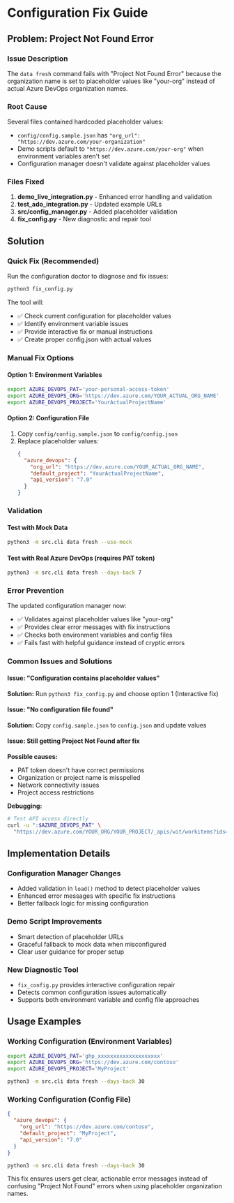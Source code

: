# Configuration Fix Guide

## Problem: Project Not Found Error

### Issue Description
The `data fresh` command fails with "Project Not Found Error" because the organization name is set to placeholder values like "your-org" instead of actual Azure DevOps organization names.

### Root Cause
Several files contained hardcoded placeholder values:
- `config/config.sample.json` has `"org_url": "https://dev.azure.com/your-organization"`
- Demo scripts default to `"https://dev.azure.com/your-org"` when environment variables aren't set
- Configuration manager doesn't validate against placeholder values

### Files Fixed
1. **demo_live_integration.py** - Enhanced error handling and validation
2. **test_ado_integration.py** - Updated example URLs  
3. **src/config_manager.py** - Added placeholder validation
4. **fix_config.py** - New diagnostic and repair tool

## Solution

### Quick Fix (Recommended)
Run the configuration doctor to diagnose and fix issues:
```bash
python3 fix_config.py
```

The tool will:
- ✅ Check current configuration for placeholder values
- ✅ Identify environment variable issues  
- ✅ Provide interactive fix or manual instructions
- ✅ Create proper config.json with actual values

### Manual Fix Options

#### Option 1: Environment Variables
```bash
export AZURE_DEVOPS_PAT='your-personal-access-token'
export AZURE_DEVOPS_ORG='https://dev.azure.com/YOUR_ACTUAL_ORG_NAME'
export AZURE_DEVOPS_PROJECT='YourActualProjectName'
```

#### Option 2: Configuration File
1. Copy `config/config.sample.json` to `config/config.json`
2. Replace placeholder values:
   ```json
   {
     "azure_devops": {
       "org_url": "https://dev.azure.com/YOUR_ACTUAL_ORG_NAME",
       "default_project": "YourActualProjectName",
       "api_version": "7.0"
     }
   }
   ```

### Validation

#### Test with Mock Data
```bash
python3 -m src.cli data fresh --use-mock
```

#### Test with Real Azure DevOps (requires PAT token)
```bash
python3 -m src.cli data fresh --days-back 7
```

### Error Prevention

The updated configuration manager now:
- ✅ Validates against placeholder values like "your-org"
- ✅ Provides clear error messages with fix instructions
- ✅ Checks both environment variables and config files
- ✅ Fails fast with helpful guidance instead of cryptic errors

### Common Issues and Solutions

#### Issue: "Configuration contains placeholder values"
**Solution:** Run `python3 fix_config.py` and choose option 1 (Interactive fix)

#### Issue: "No configuration file found"  
**Solution:** Copy `config.sample.json` to `config.json` and update values

#### Issue: Still getting Project Not Found after fix
**Possible causes:**
- PAT token doesn't have correct permissions
- Organization or project name is misspelled  
- Network connectivity issues
- Project access restrictions

**Debugging:**
```bash
# Test API access directly
curl -u ":$AZURE_DEVOPS_PAT" \
  "https://dev.azure.com/YOUR_ORG/YOUR_PROJECT/_apis/wit/workitems?ids=1&api-version=7.0"
```

## Implementation Details

### Configuration Manager Changes
- Added validation in `load()` method to detect placeholder values
- Enhanced error messages with specific fix instructions
- Better fallback logic for missing configuration

### Demo Script Improvements  
- Smart detection of placeholder URLs
- Graceful fallback to mock data when misconfigured
- Clear user guidance for proper setup

### New Diagnostic Tool
- `fix_config.py` provides interactive configuration repair
- Detects common configuration issues automatically
- Supports both environment variable and config file approaches

## Usage Examples

### Working Configuration (Environment Variables)
```bash
export AZURE_DEVOPS_PAT='ghp_xxxxxxxxxxxxxxxxxxxx'
export AZURE_DEVOPS_ORG='https://dev.azure.com/contoso'  
export AZURE_DEVOPS_PROJECT='MyProject'

python3 -m src.cli data fresh --days-back 30
```

### Working Configuration (Config File)
```json
{
  "azure_devops": {
    "org_url": "https://dev.azure.com/contoso",
    "default_project": "MyProject", 
    "api_version": "7.0"
  }
}
```

```bash
python3 -m src.cli data fresh --days-back 30
```

This fix ensures users get clear, actionable error messages instead of confusing "Project Not Found" errors when using placeholder organization names.